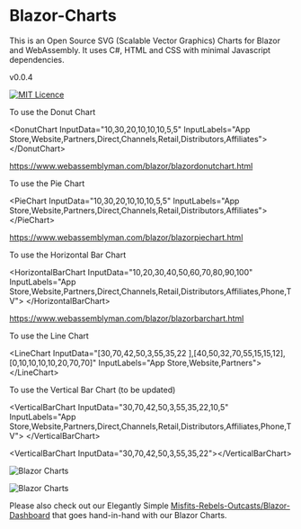 # Blazor-Charts
This is an Open Source SVG (Scalable Vector Graphics) Charts for Blazor and WebAssembly. It uses C#, HTML and CSS with minimal Javascript dependencies.  

v0.0.4

[![MIT Licence](https://www.webassemblyman.com/images/mitlicense.png)](https://www.webassemblyman.com/MITLicense.txt)

To use the Donut Chart

&lt;DonutChart InputData="10,30,20,10,10,10,5,5" 
                            InputLabels="App Store,Website,Partners,Direct,Channels,Retail,Distributors,Affiliates">
&lt;/DonutChart>

https://www.webassemblyman.com/blazor/blazordonutchart.html

To use the Pie Chart

&lt;PieChart InputData="10,30,20,10,10,10,5,5" 
                            InputLabels="App Store,Website,Partners,Direct,Channels,Retail,Distributors,Affiliates">
&lt;/PieChart>

https://www.webassemblyman.com/blazor/blazorpiechart.html

To use the Horizontal Bar Chart

&lt;HorizontalBarChart 
    InputData="10,20,30,40,50,60,70,80,90,100"
    InputLabels="App Store,Website,Partners,Direct,Channels,Retail,Distributors,Affiliates,Phone,TV"&gt;
&lt;/HorizontalBarChart&gt;


https://www.webassemblyman.com/blazor/blazorbarchart.html

To use the Line Chart

&lt;LineChart InputData="[30,70,42,50,3,55,35,22 ],[40,50,32,70,55,15,15,12],[0,10,10,10,10,20,70,70]"
InputLabels="App Store,Website,Partners"&gt;&lt;/LineChart&gt;

To use the Vertical Bar Chart (to be updated)

&lt;VerticalBarChart InputData="30,70,42,50,3,55,35,22,10,5"
                                  InputLabels="App Store,Website,Partners,Direct,Channels,Retail,Distributors,Affiliates,Phone,TV">
&lt;/VerticalBarChart>

&lt;VerticalBarChart InputData="30,70,42,50,3,55,35,22"&gt;&lt;/VerticalBarChart&gt;

![Blazor Charts](https://barcoderesource.com/blazor/blazorcharts.png)

![Blazor Charts](https://barcoderesource.com/blazor/blazorbarcharts.png)

Please also check out our Elegantly Simple [Misfits-Rebels-Outcasts/Blazor-Dashboard](https://github.com/Misfits-Rebels-Outcasts/Blazor-Dashboard) that goes hand-in-hand with our Blazor Charts.
